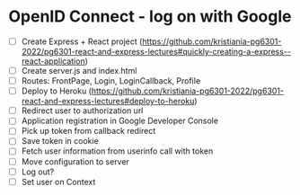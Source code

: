 # OpenID Connect - log on with Google

* [ ] Create Express + React project (https://github.com/kristiania-pg6301-2022/pg6301-react-and-express-lectures#quickly-creating-a-express--react-application)
* [ ] Create server.js and index.html
* [ ] Routes: FrontPage, Login, LoginCallback, Profile
* [ ] Deploy to Heroku (https://github.com/kristiania-pg6301-2022/pg6301-react-and-express-lectures#deploy-to-heroku)
* [ ] Redirect user to authorization url
* [ ] Application registration in Google Developer Console
* [ ] Pick up token from callback redirect
* [ ] Save token in cookie
* [ ] Fetch user information from userinfo call with token
* [ ] Move configuration to server
* [ ] Log out?
* [ ] Set user on Context
